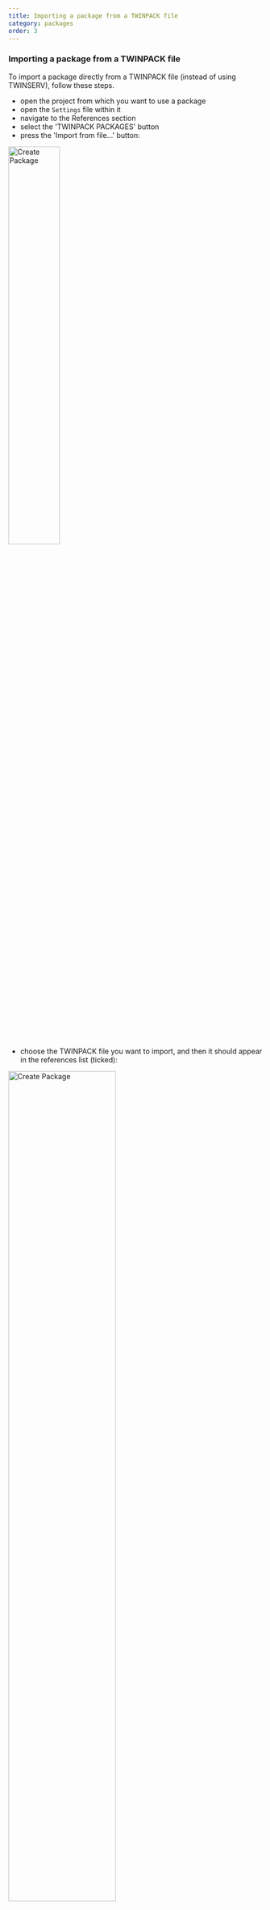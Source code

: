```yaml
---
title: Importing a package from a TWINPACK file
category: packages
order: 3
---
```


### Importing a package from a TWINPACK file

To import a package directly from a TWINPACK file (instead of using TWINSERV), follow these steps.

- open the project from which you want to use a package
- open the `Settings` file within it
- navigate to the References section
- select the 'TWINPACK PACKAGES' button
- press the 'Import from file...' button:
<img src="https://twinbasic.com/images/wiki/packImportFromTWINPACK.png" alt="Create Package" width="45%">
<br>
<br>

- choose the TWINPACK file you want to import, and then it should appear in the references list (ticked):
<img src="https://twinbasic.com/images/wiki/packImportFromPackageManagerService_Explorer.png" alt="Create Package" width="65%">
<br>
<br>

- close and save the `Settings` file to restart the compiler

Now you're ready to use the package!  In the example shown above I added a reference to the TwinLib64 package, and I can now confirm that I can access components from the TwinLib64 package in my code:

<img src="https://twinbasic.com/images/wiki/packPackageExampleUsage1.png" alt="Create Package" width="40%">
<br>
<br>